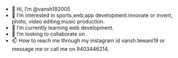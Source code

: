 - 👋 Hi, I’m @vansh192005
- 👀 I’m interested in sports,web;app development.innovate or invent, photo, video editing;music production.
- 🌱 I’m currently learning web development.
- 💞️ I’m looking to collaborate on .
- 📫 How to reach me through my instagram id vansh.tewani19 or message me or call me on 9403446214.

<!---
vansh192005/vansh192005 is a ✨ special ✨ repository because its `README.md` (this file) appears on your GitHub profile.
You can click the Preview link to take a look at your changes.
--->
